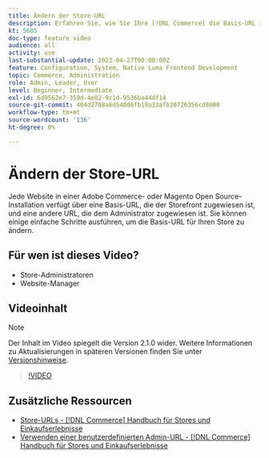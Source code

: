 ```yaml
---
title: Ändern der Store-URL
description: Erfahren Sie, wie Sie Ihre [!DNL Commerce] die Basis-URL in der Admin-Konsole speichern.
kt: 5605
doc-type: feature video
audience: all
activity: use
last-substantial-update: 2023-04-27T00:00:00Z
feature: Configuration, System, Native Luma Frontend Development
topic: Commerce, Administration
role: Admin, Leader, User
level: Beginner, Intermediate
exl-id: 6d9562e7-359d-4e82-9c1d-9536ba44df14
source-git-commit: 404d2708a6d540d6fb19a33afb20726356cd8000
workflow-type: tm+mt
source-wordcount: '136'
ht-degree: 0%

---
```


# Ändern der Store-URL

Jede Website in einer Adobe Commerce- oder Magento Open Source-Installation verfügt über eine Basis-URL, die der Storefront zugewiesen ist, und eine andere URL, die dem Administrator zugewiesen ist. Sie können einige einfache Schritte ausführen, um die Basis-URL für Ihren Store zu ändern.

## Für wen ist dieses Video?

- Store-Administratoren
- Website-Manager

## Videoinhalt

>[!NOTE]
>
>Der Inhalt im Video spiegelt die Version 2.1.0 wider. Weitere Informationen zu Aktualisierungen in späteren Versionen finden Sie unter [Versionshinweise](https://experienceleague.adobe.com/docs/commerce-operations/release/notes/overview.html).

>[!VIDEO](https://video.tv.adobe.com/v/35488?quality=12&learn=on)

## Zusätzliche Ressourcen

- [Store-URLs - [!DNL Commerce] Handbuch für Stores und Einkaufserlebnisse](https://experienceleague.adobe.com/docs/commerce-admin/stores-sales/site-store/store-urls.html)
- [Verwenden einer benutzerdefinierten Admin-URL - [!DNL Commerce] Handbuch für Stores und Einkaufserlebnisse](https://experienceleague.adobe.com/docs/commerce-admin/stores-sales/site-store/store-urls.html#use-a-custom-admin-url)
